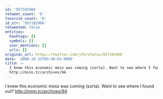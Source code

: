 ```yaml
---
id: '957192966'
retweet_count: '0'
favorite_count: '0'
id_str: '957192966'
retweeted: false
entities:
  hashtags: []
  symbols: []
  user_mentions: []
  urls: []
original_url: https://twitter.com/jth/status/957192966
date: '2008-10-13T03:48:03.000Z'
title: >-
  I knew this economic mess was coming (sorta). Want to see where I found out?
  http://minn.tc/archives/94
---
```


I knew this economic mess was coming (sorta). Want to see where I found out? http://minn.tc/archives/94